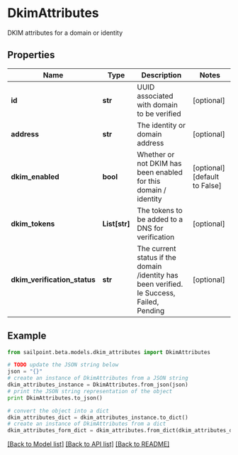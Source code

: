# DkimAttributes

DKIM attributes for a domain or identity

## Properties
Name | Type | Description | Notes
------------ | ------------- | ------------- | -------------
**id** | **str** | UUID associated with domain to be verified | [optional] 
**address** | **str** | The identity or domain address | [optional] 
**dkim_enabled** | **bool** | Whether or not DKIM has been enabled for this domain / identity | [optional] [default to False]
**dkim_tokens** | **List[str]** | The tokens to be added to a DNS for verification | [optional] 
**dkim_verification_status** | **str** | The current status if the domain /identity has been verified. Ie Success, Failed, Pending | [optional] 

## Example

```python
from sailpoint.beta.models.dkim_attributes import DkimAttributes

# TODO update the JSON string below
json = "{}"
# create an instance of DkimAttributes from a JSON string
dkim_attributes_instance = DkimAttributes.from_json(json)
# print the JSON string representation of the object
print DkimAttributes.to_json()

# convert the object into a dict
dkim_attributes_dict = dkim_attributes_instance.to_dict()
# create an instance of DkimAttributes from a dict
dkim_attributes_form_dict = dkim_attributes.from_dict(dkim_attributes_dict)
```
[[Back to Model list]](../README.md#documentation-for-models) [[Back to API list]](../README.md#documentation-for-api-endpoints) [[Back to README]](../README.md)


